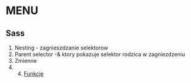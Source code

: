 # MENU 

## Sass

1. Nesting - zagnieszdzanie selektorow
2. Parent selector -& ktory pokazuje selektor rodzica w zagniezdzeniu
3. Zmienne 
4. 4. [Funkcje](https://sass-lang.com/documentation/at-rules/function/)